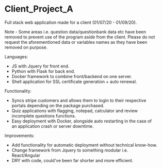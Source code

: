 # Client_Project_A

Full stack web application made for a client (01/07/20 - 01/09/20).

Note - Some areas i.e. question data/questionbank data etc have been removed to prevent use of the program aside from the client. Please do not request the aforementioned data or variables names as they have been removed on purpose.

Languages:
  * JS with Jquery for front end.
  * Python with Flask for back end.
  * Docker framework to combine front/backend on one server.
  * Shell application for SSL certificate generation + auto renewal.
  
Functionality:
  * Syncs stripe customers and allows them to login to their respective portals depending on the package purchased.
  * Quiz applications with flagging, notepad, calculator and review incomplete questions functions.
  * Easy deployment with Docker, alongside auto restarting in the case of an application crash or server downtime.
  
Improvements:
  * Add functionality for automatic deployment without technical know-how.
  * Change framework from Jquery to something modular i.e. React/Angular
  * DRY with code, could've been far shorter and more efficient.
  
